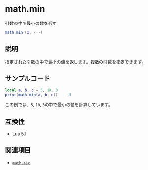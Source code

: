 # math.min

引数の中で最小の数を返す

```lua
math.min (x, ···)
```

## 説明

指定された引数の中で最小の値を返します。複数の引数を指定できます。

## サンプルコード

```lua
local a, b, c = 5, 10, 3
print(math.min(a, b, c))  -- 3
```

この例では、`5`, `10`, `3`の中で最小の値を計算しています。

## 互換性

- Lua 5.1

## 関連項目

- [`math.max`](max.md)